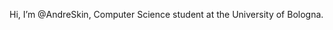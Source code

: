 Hi, I’m @AndreSkin, Computer Science student at the University of Bologna.


<!---
AndreSkin/AndreSkin is a ✨ special ✨ repository because its `README.md` (this file) appears on your GitHub profile.
You can click the Preview link to take a look at your changes.
--->
